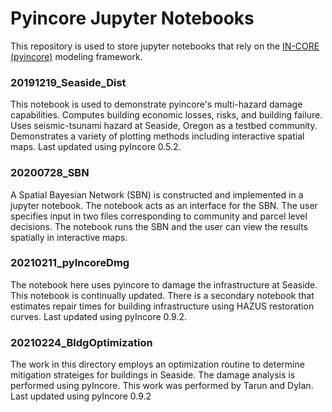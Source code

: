 # Pyincore Jupyter Notebooks

This repository is used to store jupyter notebooks that rely on the [IN-CORE (pyincore)](https://github.com/IN-CORE) modeling framework.

### 20191219_Seaside_Dist

This notebook is used to demonstrate pyincore's multi-hazard damage capabilities. Computes building economic losses, risks, and building failure. Uses seismic-tsunami hazard at Seaside, Oregon as a testbed community. Demonstrates a variety of plotting methods including interactive spatial maps. Last updated using pyIncore 0.5.2.

### 20200728_SBN

A Spatial Bayesian Network (SBN) is constructed and implemented in a jupyter notebook. The notebook acts as an interface for the SBN. The user specifies input in two files corresponding to community and parcel level decisions. The notebook runs the SBN and the user can view the results spatially in interactive maps. 


### 20210211_pyIncoreDmg

The notebook here uses pyincore to damage the infrastructure at Seaside. This notebook is continually updated. There is a secondary notebook that estimates repair times for building infrastructure using HAZUS restoration curves. Last updated using pyIncore 0.9.2.

### 20210224_BldgOptimization

The work in this directory employs an optimization routine to determine mitigation strateiges for buildings in Seaside. The damage analysis is performed using pyIncore. This work was performed by Tarun and Dylan. Last updated using pyIncore 0.9.2
